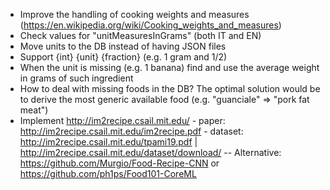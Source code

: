 - Improve the handling of cooking weights and measures (https://en.wikipedia.org/wiki/Cooking_weights_and_measures)
- Check values for "unitMeasuresInGrams" (both IT and EN)
- Move units to the DB instead of having JSON files
- Support {int} {unit} {fraction} (e.g. 1 gram and 1/2)
- When the unit is missing (e.g. 1 banana) find and use the average weight in grams of such ingredient
- How to deal with missing foods in the DB? The optimal solution would be to derive the most generic available food (e.g. "guanciale" => "pork fat meat")
- Implement http://im2recipe.csail.mit.edu/ - paper: http://im2recipe.csail.mit.edu/im2recipe.pdf - dataset: http://im2recipe.csail.mit.edu/tpami19.pdf | http://im2recipe.csail.mit.edu/dataset/download/
  -- Alternative: https://github.com/Murgio/Food-Recipe-CNN or https://github.com/ph1ps/Food101-CoreML